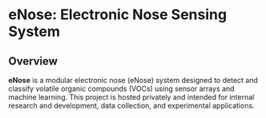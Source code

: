 # eNose: Electronic Nose Sensing System

## Overview

**eNose** is a modular electronic nose (eNose) system designed to detect and classify volatile organic compounds (VOCs) using sensor arrays and machine learning. This project is hosted privately and intended for internal research and development, data collection, and experimental applications.



